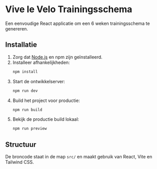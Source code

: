 # Vive le Velo Trainingsschema

Een eenvoudige React applicatie om een 6 weken trainingsschema te genereren.

## Installatie

1. Zorg dat [Node.js](https://nodejs.org/) en npm zijn geïnstalleerd.
2. Installeer afhankelijkheden:
   ```bash
   npm install
   ```
3. Start de ontwikkelserver:
   ```bash
   npm run dev
   ```
4. Build het project voor productie:
   ```bash
   npm run build
   ```
5. Bekijk de productie build lokaal:
   ```bash
   npm run preview
   ```

## Structuur

De broncode staat in de map `src/` en maakt gebruik van React, Vite en Tailwind CSS.
